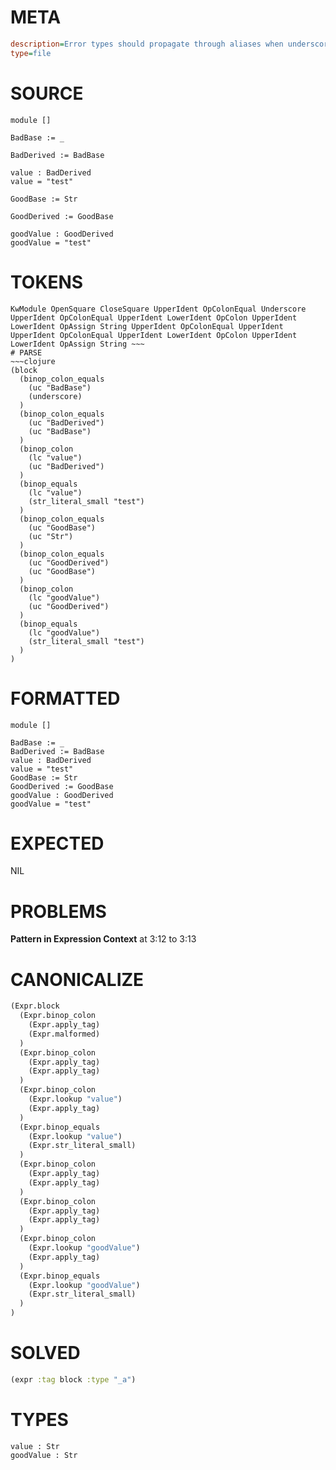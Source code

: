 # META
~~~ini
description=Error types should propagate through aliases when underscores are used
type=file
~~~
# SOURCE
~~~roc
module []

BadBase := _

BadDerived := BadBase

value : BadDerived
value = "test"

GoodBase := Str

GoodDerived := GoodBase

goodValue : GoodDerived
goodValue = "test"
~~~
# TOKENS
~~~text
KwModule OpenSquare CloseSquare UpperIdent OpColonEqual Underscore UpperIdent OpColonEqual UpperIdent LowerIdent OpColon UpperIdent LowerIdent OpAssign String UpperIdent OpColonEqual UpperIdent UpperIdent OpColonEqual UpperIdent LowerIdent OpColon UpperIdent LowerIdent OpAssign String ~~~
# PARSE
~~~clojure
(block
  (binop_colon_equals
    (uc "BadBase")
    (underscore)
  )
  (binop_colon_equals
    (uc "BadDerived")
    (uc "BadBase")
  )
  (binop_colon
    (lc "value")
    (uc "BadDerived")
  )
  (binop_equals
    (lc "value")
    (str_literal_small "test")
  )
  (binop_colon_equals
    (uc "GoodBase")
    (uc "Str")
  )
  (binop_colon_equals
    (uc "GoodDerived")
    (uc "GoodBase")
  )
  (binop_colon
    (lc "goodValue")
    (uc "GoodDerived")
  )
  (binop_equals
    (lc "goodValue")
    (str_literal_small "test")
  )
)
~~~
# FORMATTED
~~~roc
module []

BadBase := _
BadDerived := BadBase
value : BadDerived
value = "test"
GoodBase := Str
GoodDerived := GoodBase
goodValue : GoodDerived
goodValue = "test"
~~~
# EXPECTED
NIL
# PROBLEMS
**Pattern in Expression Context**
at 3:12 to 3:13

# CANONICALIZE
~~~clojure
(Expr.block
  (Expr.binop_colon
    (Expr.apply_tag)
    (Expr.malformed)
  )
  (Expr.binop_colon
    (Expr.apply_tag)
    (Expr.apply_tag)
  )
  (Expr.binop_colon
    (Expr.lookup "value")
    (Expr.apply_tag)
  )
  (Expr.binop_equals
    (Expr.lookup "value")
    (Expr.str_literal_small)
  )
  (Expr.binop_colon
    (Expr.apply_tag)
    (Expr.apply_tag)
  )
  (Expr.binop_colon
    (Expr.apply_tag)
    (Expr.apply_tag)
  )
  (Expr.binop_colon
    (Expr.lookup "goodValue")
    (Expr.apply_tag)
  )
  (Expr.binop_equals
    (Expr.lookup "goodValue")
    (Expr.str_literal_small)
  )
)
~~~
# SOLVED
~~~clojure
(expr :tag block :type "_a")
~~~
# TYPES
~~~roc
value : Str
goodValue : Str
~~~
